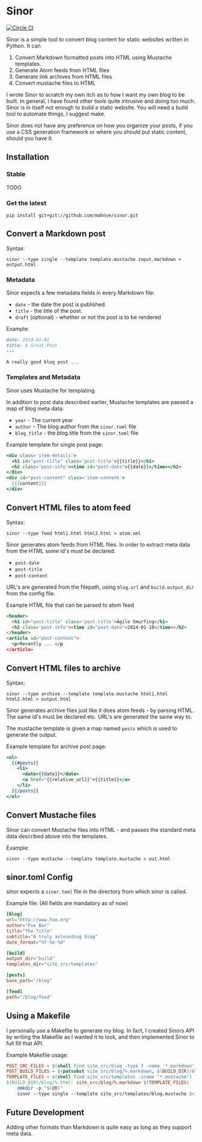 # Sinor

[![Circle CI](https://circleci.com/gh/mahnve/sinor.svg?style=svg)](https://circleci.com/gh/mahnve/sinor)

Sinor is a simple tool to convert blog content for static websites
written in Python. It can

1. Convert Markdown formatted posts into HTML using Mustache templates.
2. Generate Atom feeds from HTML files
3. Generate link archives from HTML files
4. Convert mustache files to HTML

I wrote Sinor to scratch my own itch as to how I want my own blog to
be built. In general, I have found other tools quite intrusive and
doing too much. Sinor is in itself not enough to build a static
website. You will need a build tool to automate things, I suggest
make.

Sinor does not have any preference on how you organize your
posts, if you use a CSS generation framework or where you should put
static content, should you have it.

## Installation

### Stable

TODO

### Get the latest

```shell
pip install git+git://github.com/mahnve/sinor.git
```

## Convert a Markdown post

Syntax:

```shell
sinor --type single --template template.mustache input.markdown > output.html
```

### Metadata

Sinor expects a few metadata fields in every Markdown file:

* ```date``` - the date the post is published.
* ```title``` - the title of the post.
* ```draft``` (optional) - whether or not the post is to be rendered

Example:

```Markdown
date: 2014-01-01
title: A Great Post
---

A really good blog post ...
```

### Templates and Metadata

Sinor uses Mustache for templating.

In addition to post data described earlier, Mustache templates are passed a map of blog meta data:

* ```year``` - The current year
* ```author``` - The blog.author from the ```sinor.toml``` file
* ```blog_title``` - the blog.title from the ```sinor.toml``` file

Example template for single post page:

```mustache
<div class='item-details'>
  <h1 id="post-title" class='post-title'>{{title}}</h1>
  <h2 class='post-info'><time id="post-date">{{date}}</time></h2>
</div>
<div id="post-content" class='item-content'>
  {{{content}}}
</div>
```

## Convert HTML files to atom feed

Syntax:

```shell
sinor --type feed html1.html html2.html > atom.xml
```

Sinor generates atom feeds from HTML files. In order to extract meta data from the HTML some id's must be declared:

* ```post-date```
* ```post-title```
* ```post-content```

URL's are generated from the filepath, using ```blog.url``` and
```build.output_dir``` from the config file.

Example HTML file that can be parsed to atom feed

```html
<header>
  <h1 id="post-title" class='post-title'>Agile Smurfing</h1>
  <h2 class='post-info'><time id="post-date">2014-01-10</time></h2>
</header>
<article id="post-content">
  <p>Recently ... </p
</article>
```

## Convert HTML files to archive

Syntax:

```
sinor --type archive --template template.mustache html1.html html2.html > output.html
```

Sinor generates archive files just like it does atom feeds - by parsing HTML. The same id's must be declared etc. URL's are generated the same way to.

The mustache template is given a map named ```posts``` which is used to generate the output.

Example template for archive post page:

```Mustache
<ol>
  {{#posts}}
    <li>
      <date>{{date}}</date>
      <a href="{{relative_url}}">{{title}}</a>
    </li>
  {{/posts}}
</ol>
```

## Convert Mustache files

Sinor can convert Mustache files into HTML - and passes the standard meta data described above into the templates.

Example:

```shell
sinor --type mustache --template template.mustache > out.html
```

## sinor.toml Config

sinor expects a ```sinor.toml``` file in the directory from which
sinor is called.


Example file: (All fields are mandatory as of now)

```toml
[blog]
url="http://www.foo.org"
author="Foo Bar"
title="The Title"
subtitle="A truly astounding blog"
date_format="%Y-%m-%d"

[build]
output_dir="build"
templates_dir="site_src/templates"

[posts]
base_path="/blog"

[feed]
path="/blog/feed"
```


## Using a Makefile

I personally use a Makefile to generate my blog. In fact, I created
Sinors API by writing the Makefile as I wanted it to look, and then
implemented Sinor to full fill that API.

Example Makefile usage:

```Makefile
POST_SRC_FILES = $(shell find site_src/blog -type f -name '*.markdown')
POST_BUILD_FILES = $(patsubst site_src/blog/%.markdown, $(BUILD_DIR)/blog/%.html, $(POST_SRC_FILES))
TEMPLATE_FILES = $(shell find site_src/templates -iname "*.mustache")
$(BUILD_DIR)/blog/%.html: site_src/blog/%.markdown $(TEMPLATE_FILES)
	@mkdir -p "$(@D)"
	sinor --type single --template site_src/templates/blog.mustache $< > $@
```

## Future Development

Adding other formats than Markdown is quite easy as long as they
support meta data.
